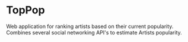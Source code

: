 # TopPop
Web application for ranking artists based on their current popularity. Combines several social networking API's to estimate Artists popularity.
